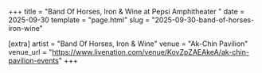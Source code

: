 +++
title = "Band Of Horses, Iron & Wine at Pepsi Amphitheater "
date = 2025-09-30
template = "page.html"
slug = "2025-09-30-band-of-horses-iron-wine"

[extra]
artist = "Band Of Horses, Iron & Wine"
venue = "Ak-Chin Pavilion"
venue_url = "https://www.livenation.com/venue/KovZpZAEAkeA/ak-chin-pavilion-events"
+++
